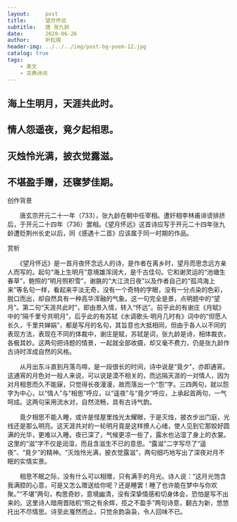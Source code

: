 ```yaml
---
layout:     post
title:      望月怀远
subtitle:   唐 张九龄
date:       2020-06-26
author:     听松阁
header-img: ../../../img/post-bg-poem-12.jpg
catalog: true
tags:
    - 美文
    - 古典诗词
---
```


## 海上生明月，天涯共此时。

## 情人怨遥夜，竟夕起相思。

## 灭烛怜光满，披衣觉露滋。

## 不堪盈手赠，还寝梦佳期。





创作背景

　　唐玄宗开元二十一年（733），张九龄在朝中任宰相。遭奸相李林甫诽谤排挤后，于开元二十四年（736）罢相。《望月怀远》这首诗应写于开元二十四年张九龄遭贬荆州长史以后，同《感遇十二首》应该属于同一时期的作品。







赏析



　　《望月怀远》是一首月夜怀念远人的诗，是作者在离乡时，望月而思念远方亲人而写的。起句“海上生明月”意境雄浑阔大，是千古佳句。它和谢灵运的“池塘生春草”，鲍照的“明月照积雪”，谢朓的“大江流日夜”以及作者自己的“孤鸿海上来”等名句一样，看起来平淡无奇，没有一个奇特的字眼，没有一分点染的色彩，脱口而出，却自然具有一种高华浑融的气象。这一句完全是景，点明题中的“望月”。第二句“天涯共此时”，即由景入情，转入“怀远”。前乎此的有谢庄《月赋》中的“隔千里兮共明月”，后乎此的有苏轼《水调歌头·明月几时有》词中的“但愿人长久，千里共婵娟”，都是写月的名句，其旨意也大抵相同，但由于各人以不同的表现方法，表现在不同的体裁中，谢庄是赋，苏轼是词，张九龄是诗，相体裁衣，各极其妙。这两句把诗题的情景，一起就全部收摄，却又毫不费力，仍是张九龄作古诗时浑成自然的风格。



　　从月出东斗直到月落鸟啼，是一段很长的时间，诗中说是“竟夕”，亦即通宵。这通宵的月色对一般人来说，可以说是漠不相关的，而远隔天涯的一对情人，因为对月相思而久不能寐，只觉得长夜漫漫，故而落出一个“怨”字。三四两句，就以怨字为中心，以“情人”与“相思”呼应，以“遥夜”与“竟夕”呼应，上承起首两句，一气呵成。这两句采用流水对，自然流畅，具有古诗气韵。



　　竟夕相思不能入睡，或许是怪屋里烛光太耀眼，于是灭烛，披衣步出门庭，光线还是那么明亮。这天涯共对的一轮明月竟是这样撩人心绪，使人见到它那姣好圆满的光华，更难以入睡。夜已深了，气候更凉一些了，露水也沾湿了身上的衣裳。这里的“滋”字不仅是润湿，而且含滋生不已的意思。“露滋”二字写尽了“遥夜”、“竟夕”的精神。“灭烛怜光满，披衣觉露滋”，两句细巧地写出了深夜对月不眠的实情实景。



　　相思不眠之际，没有什么可以相赠，只有满手的月光。诗人说：“这月光饱含我满腔的心意，可是又怎么赠送给你呢？还是睡罢！睡了也许能在梦中与你欢聚。”“不堪”两句，构思奇妙，意境幽清，没有深挚情感和切身体会，恐怕是写不出来的。这里诗人暗用晋陆机“照之有余辉，揽之不盈手”两句诗意，翻古为新，悠悠托出不尽情思。诗至此戛然而止，只觉余韵袅袅，令人回味不已。
